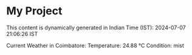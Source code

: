 # My Project

This content is dynamically generated in Indian Time (IST): 2024-07-07 21:06:26 IST


Current Weather in Coimbatore:
Temperature: 24.88 °C
Condition: mist
